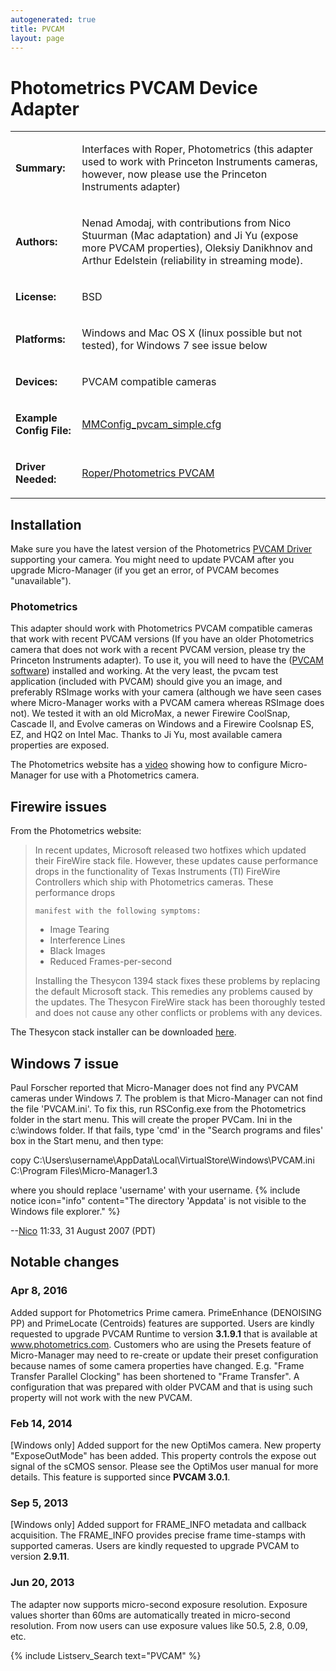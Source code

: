```yaml
---
autogenerated: true
title: PVCAM
layout: page
---
```


# Photometrics PVCAM Device Adapter

<table>
<tr>
<td markdown="1">

**Summary:**

</td>
<td markdown="1">

Interfaces with Roper, Photometrics (this adapter used to work with
Princeton Instruments cameras, however, now please use the Princeton
Instruments adapter)

</td>
</tr>
<tr>
<td markdown="1">

**Authors:**

</td>
<td markdown="1">

Nenad Amodaj, with contributions from Nico Stuurman (Mac adaptation) and
Ji Yu (expose more PVCAM properties), Oleksiy Danikhnov and Arthur
Edelstein (reliability in streaming mode).

</td>
</tr>
<tr>
<td markdown="1">

**License:**

</td>
<td markdown="1">

BSD

</td>
</tr>
<tr>
<td markdown="1">

**Platforms:**

</td>
<td markdown="1">

Windows and Mac OS X (linux possible but not tested), for Windows 7 see
issue below

</td>
</tr>
<tr>
<td markdown="1">

**Devices:**

</td>
<td markdown="1">

PVCAM compatible cameras

</td>
</tr>
<tr>
<td markdown="1">

**Example Config File:**

</td>
<td markdown="1">

[MMConfig_pvcam_simple.cfg](media/MMConfig_pvcam_simple.cfg "wikilink")

</td>
</tr>
<tr>
<td markdown="1">

**Driver Needed:**

</td>
<td markdown="1">

[Roper/Photometrics
PVCAM](http://www.photomet.com/support/downloads/index.php)

</td>
</tr>
</table>

## Installation

Make sure you have the latest version of the Photometrics [PVCAM
Driver](https://www.photometrics.com/support/software/) supporting your
camera. You might need to update PVCAM after you upgrade Micro-Manager
(if you get an error, of PVCAM becomes "unavailable").

### Photometrics

This adapter should work with Photometrics PVCAM compatible cameras that
work with recent PVCAM versions (If you have an older Photometrics
camera that does not work with a recent PVCAM version, please try the
Princeton Instruments adapter). To use it, you will need to have the
([PVCAM
software](http://www.photometrics.com/support/downloads/index.php))
installed and working. At the very least, the pvcam test application
(included with PVCAM) should give you an image, and preferably RSImage
works with your camera (although we have seen cases where Micro-Manager
works with a PVCAM camera whereas RSImage does not). We tested it with
an old MicroMax, a newer Firewire CoolSnap, Cascade II, and Evolve
cameras on Windows and a Firewire Coolsnap ES, EZ, and HQ2 on Intel Mac.
Thanks to Ji Yu, most available camera properties are exposed.

The Photometrics website has a
[video](http://www.photometrics.com/resources/videos/photometrics-micro-manager)
showing how to configure Micro-Manager for use with a Photometrics
camera.

## Firewire issues

From the Photometrics website:

> In recent updates, Microsoft released two hotfixes which updated their
> FireWire stack file. However, these updates cause performance drops in
> the functionality of Texas Instruments (TI) FireWire Controllers which
> ship with Photometrics cameras. These performance drops
>
> `manifest with the following symptoms:`
>
> -   Image Tearing
> -   Interference Lines
> -   Black Images
> -   Reduced Frames-per-second
>
> Installing the Thesycon 1394 stack fixes these problems by replacing
> the default Microsoft stack. This remedies any problems caused by the
> updates. The Thesycon FireWire stack has been thoroughly tested and
> does not cause any other conflicts or problems with any devices.

The Thesycon stack installer can be downloaded
[here](http://www.photomet.com/support/downloads/index.php).

## Windows 7 issue

Paul Forscher reported that Micro-Manager does not find any PVCAM
cameras under Windows 7. The problem is that Micro-Manager can not find
the file 'PVCAM.ini'. To fix this, run RSConfig.exe from the
Photometrics folder in the start menu. This will create the proper
PVCam. Ini in the c:\\windows folder. If that fails, type 'cmd' in the
"Search programs and files' box in the Start menu, and then type:

copy
C:\\Users\\username\\AppData\\Local\\VirtualStore\\Windows\\PVCAM.ini
C:\\Program Files\\Micro-Manager1.3

where you should replace 'username' with your username.
{% include notice icon="info" content="The directory 'Appdata' is not visible to the Windows file explorer." %}

--[Nico](User:Nico "wikilink") 11:33, 31 August 2007 (PDT)

## Notable changes

### Apr 8, 2016

Added support for Photometrics Prime camera. PrimeEnhance (DENOISING PP)
and PrimeLocate (Centroids) features are supported. Users are kindly
requested to upgrade PVCAM Runtime to version **3.1.9.1** that is
available at www.photometrics.com. Customers who are using the Presets
feature of Micro-Manager may need to re-create or update their preset
configuration because names of some camera properties have changed. E.g.
"Frame Transfer Parallel Clocking" has been shortened to "Frame
Transfer". A configuration that was prepared with older PVCAM and that
is using such property will not work with the new PVCAM.

### Feb 14, 2014

\[Windows only\] Added support for the new OptiMos camera. New property
"ExposeOutMode" has been added. This property controls the expose out
signal of the sCMOS sensor. Please see the OptiMos user manual for more
details. This feature is supported since **PVCAM 3.0.1**.

### Sep 5, 2013

\[Windows only\] Added support for FRAME\_INFO metadata and callback
acquisition. The FRAME\_INFO provides precise frame time-stamps with
supported cameras. Users are kindly requested to upgrade PVCAM to
version **2.9.11**.

### Jun 20, 2013

The adapter now supports micro-second exposure resolution. Exposure
values shorter than 60ms are automatically treated in micro-second
resolution. From now users can use exposure values like 50.5, 2.8, 0.09,
etc.

{% include Listserv_Search text="PVCAM" %}

